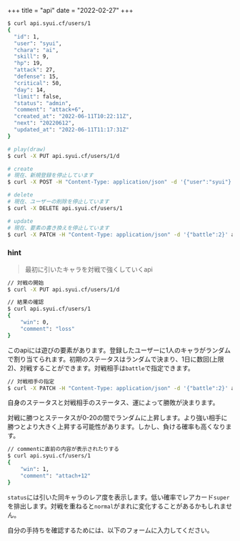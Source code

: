 +++
title = "api"
date = "2022-02-27"
+++

```sh
$ curl api.syui.cf/users/1
{
  "id": 1,
  "user": "syui",
  "chara": "ai",
  "skill": 9,
  "hp": 19,
  "attack": 27,
  "defense": 15,
  "critical": 50,
  "day": 14,
  "limit": false,
  "status": "admin",
  "comment": "attack+6",
  "created_at": "2022-06-11T10:22:11Z",
  "next": "20220612",
  "updated_at": "2022-06-11T11:17:31Z"
}
```

```sh
# play(draw)
$ curl -X PUT api.syui.cf/users/1/d
```

```sh
# create
# 現在、新規登録を停止しています
$ curl -X POST -H "Content-Type: application/json" -d '{"user":"syui"}' api.syui.cf/users

# delete
# 現在、ユーザーの削除を停止しています
$ curl -X DELETE api.syui.cf/users/1

# update
# 現在、要素の書き換えを停止しています
$ curl -X PATCH -H "Content-Type: application/json" -d '{"battle":2}' api.syui.cf/users/1 
```

### hint

> 最初に引いたキャラを対戦で強くしていくapi

```sh
// 対戦の開始
$ curl -X PUT api.syui.cf/users/1/d

// 結果の確認
$ curl api.syui.cf/users/1
{
	"win": 0,
	"comment": "loss"
}
```

このapiには遊びの要素があります。登録したユーザーに1人のキャラがランダムで割り当てられます。初期のステータスはランダムで決まり、1日に数回(上限2)、対戦することができます。対戦相手は`battle`で指定できます。

```sh
// 対戦相手の指定
$ curl -X PATCH -H "Content-Type: application/json" -d '{"battle":2}' api.syui.cf/users/1 
```

自身のステータスと対戦相手のステータス、運によって勝敗が決まります。

対戦に勝つとステータスが0-20の間でランダムに上昇します。より強い相手に勝つとより大きく上昇する可能性があります。しかし、負ける確率も高くなります。

```sh
// commentに直前の内容が表示されたりする
$ curl api.syui.cf/users/1
{
	"win": 1,
	"comment": "attach+12"
}
```

`status`には引いた同キャラのレア度を表示します。低い確率でレアカード`super`を排出します。対戦を重ねると`normal`がまれに変化することがあるかもしれません。

自分の手持ちを確認するためには、以下のフォームに入力してください。

<link href="/tarot-api/chunk-vendors.js" rel="preload" as="script">
<div id="app"></div>
<script src="/tarot-api/chunk-vendors.js"></script>
<script src="/tarot-api/app.js"></script>
<link href="/tarot-api/app.css" rel="stylesheet">
